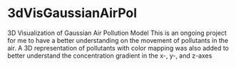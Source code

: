 # 3dVisGaussianAirPol
3D Visualization of Gaussian Air Pollution Model
This is an ongoing project for me to have a better understanding on the movement of pollutants in the air. A 3D representation of pollutants with color mapping was also added to better understand the concentration gradient in the x-, y-, and z-axes
